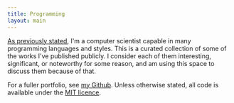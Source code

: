 ```yaml
---
title: Programming
layout: main
---
```

[As previously stated](/), I'm a computer scientist capable in many programming languages and styles. This is a curated collection of some of the works I've published publicly. I consider each of them interesting, significant, or noteworthy for some reason, and am using this space to discuss them because of that.

For a fuller portfolio, see [my Github](https://github.com/malacandrian/). Unless otherwise stated, all code is available under the [MIT licence](http://opensource.org/licenses/MIT).
